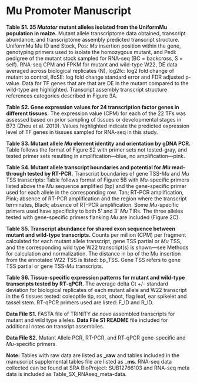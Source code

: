 # Mu Promoter Manuscript

**Table S1. 35 *Mutator* mutant alleles isolated from the UniformMu population in maize.** Mutant allele transcriptome data obtained, transcript abundance, and transcriptome assembly predicted transcript structure. UniformMu Mu ID and Stock, Pos: *Mu* insertion position within the gene, genotyping primers used to isolate the homozygous mutant, and Pedi: pedigree of the mutant stock sampled for RNA-seq (BC = backcross, S = self). RNA-seq CPM and FPKM for mutant and wild-type W22, DE data averaged across biological replicates (N), log2fc: log2 fold change of mutant to control, lfcSE: log fold change standard error and FDR adjusted p-value. Data for TF genes that are that are DE in the mutant compared to the wild-type are highlighted. Transcript assembly transcript structure references categories described in Figure 3A.

**Table S2. Gene expression values for 24 transcription factor genes in different tissues.** The expression value (CPM) for each of the 22 TFs was assessed based on prior sampling of tissues or developmental stages in B73 (Zhou et al. 2019). Values highlighted indicate the predicted expression level of TF genes in tissues sampled for RNA-seq in this study.

**Table S3. Mutant allele *Mu* element identity and orientation by gDNA PCR.** Table follows the format of Figure S2 with primer sets not tested-gray, and tested primer sets resulting in amplification—blue, no amplification—pink.

**Table S4. Mutant allele transcript boundaries and potential for *Mu* read-through tested by RT-PCR.** 
Transcript boundaries of gene TSS-*Mu* and *Mu* TSS transcripts: Table follows format of Figure 5B with *Mu*-specific primers listed above the *Mu* sequence amplified (bp) and the gene-specific primer used for each allele in the corresponding row. Tan; RT-PCR amplification, Pink; absence of RT-PCR amplification and the region where the transcript terminates, Black; absence of RT-PCR amplification. Some *Mu*-specific primers used have specificity to both 5’ and 3’ *Mu* TIRs. The three alleles tested with gene-specific primers flanking *Mu* are included (Figure 2C).

**Table S5. Transcript abundance for shared exon sequence between mutant and wild-type transcripts.** Counts per million (CPM) per fragment calculated for each mutant allele transcript, gene TSS partial or *Mu* TSS, and the corresponding wild type W22 transcript(s) is shown—see Methods for calculation and normalization. The distance in bp of the Mu insertion from the annotated W22 TSS is listed: bp_TSS. Gene TSS refers to gene TSS partial or gene TSS-*Mu* transcripts.

**Table S6. Tissue-specific expression patterns for mutant and wild-type transcripts tested by RT-qPCR.** The average delta Ct +/- standard deviation for biological replicates of each mutant allele and W22 transcript in the 6 tissues tested: coleoptile tip, root, shoot, flag leaf, ear spikelet and tassel stem. RT-qPCR primers used are listed: F_ID and R_ID.

**Data File S1.** FASTA file of TRINITY *de novo* assembled transcripts for mutant and wild type alleles. **Data File S1 README** file included for additional notes on transript assemblies.

**Data File S2.** Mutant Allele PCR, RT-PCR, and RT-qPCR gene-specific and *Mu*-specific primers.

**Note:** Tables with raw data are listed as **_raw** and tables included in the manuscript supplemental tables file are listed as **_ms**. RNA-seq data collected can be found at SRA BioProject: SUB12766103 and RNA-seq meta data is included as Table_SX_RNAseq_meta-data.
